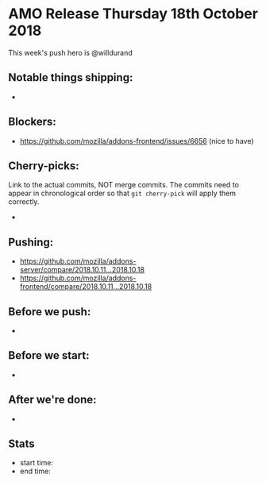 # AMO Release Thursday 18th October 2018

This week's push hero is @willdurand

## Notable things shipping:

*

## Blockers:

* https://github.com/mozilla/addons-frontend/issues/6656 (nice to have)

## Cherry-picks:

Link to the actual commits, NOT merge commits. The commits need to appear
in chronological order so that `git cherry-pick` will apply them correctly.

*

## Pushing:

* https://github.com/mozilla/addons-server/compare/2018.10.11...2018.10.18
* https://github.com/mozilla/addons-frontend/compare/2018.10.11...2018.10.18


## Before we push:

*

## Before we start:

*

## After we're done:

*

## Stats

* start time:
* end time:
